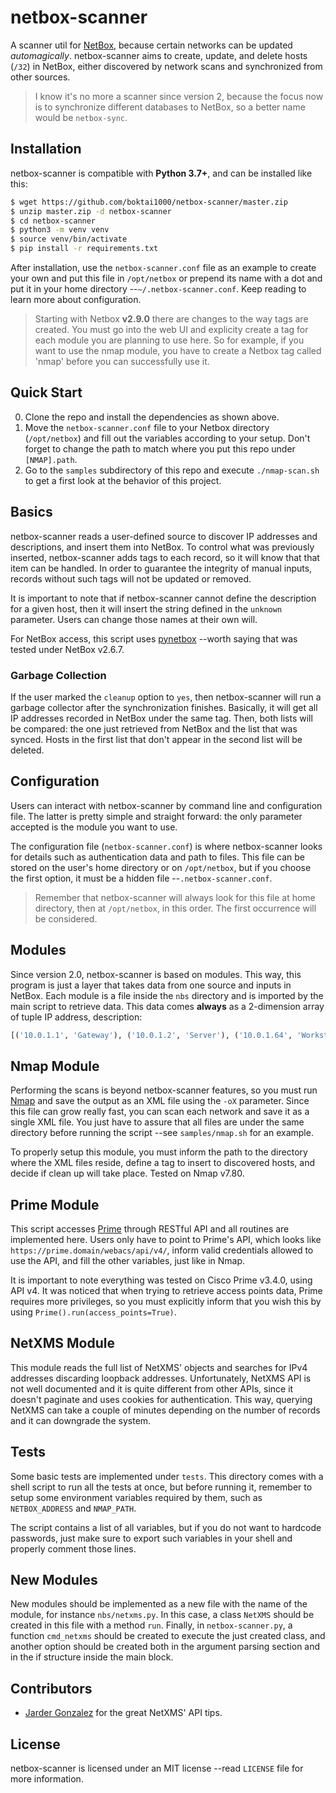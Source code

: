 # netbox-scanner
A scanner util for [NetBox](https://netbox.readthedocs.io/en/stable/), because certain networks can be updated *automagically*.  netbox-scanner aims to create, update, and delete hosts (`/32`) in NetBox, either discovered by network scans and synchronized from other sources.

> I know it's no more a scanner since version 2, because the focus now is to synchronize different databases to NetBox, so a better name would be `netbox-sync`.


## Installation
netbox-scanner is compatible with **Python 3.7+**, and can be installed like this:

```bash
$ wget https://github.com/boktai1000/netbox-scanner/master.zip
$ unzip master.zip -d netbox-scanner
$ cd netbox-scanner
$ python3 -m venv venv
$ source venv/bin/activate
$ pip install -r requirements.txt
```

After installation, use the `netbox-scanner.conf` file as an example to create your own and put this file in `/opt/netbox` or prepend its name with a dot and put it in your home directory --`~/.netbox-scanner.conf`.  Keep reading to learn more about configuration.

> Starting with Netbox **v2.9.0** there are changes to the way tags are created. You must go into the web UI and explicity create a tag for each module you are planning to use here. So for example, if you want to use the nmap module, you have to create a Netbox tag called 'nmap' before you can successfully use it.

## Quick Start

0. Clone the repo and install the dependencies as shown above.
1. Move the `netbox-scanner.conf` file to your Netbox directory (`/opt/netbox`) and fill out the variables according to your setup. Don't forget to change the path to match where you put this repo under `[NMAP].path`.
2. Go to the `samples` subdirectory of this repo and execute `./nmap-scan.sh` to get a first look at the behavior of this project.

## Basics
netbox-scanner reads a user-defined source to discover IP addresses and descriptions, and insert them into NetBox.  To control what was previously inserted, netbox-scanner adds tags to each record, so it will know that that item can be handled.  In order to guarantee the integrity of manual inputs, records without such tags will not be updated or removed.

It is important to note that if netbox-scanner cannot define the description for a given host, then it will insert the string defined in the `unknown` parameter.  Users can change those names at their own will.

For NetBox access, this script uses [pynetbox](https://github.com/digitalocean/pynetbox) --worth saying that was tested under NetBox v2.6.7.

### Garbage Collection
If the user marked the `cleanup` option to `yes`, then netbox-scanner will run a garbage collector after the synchronization finishes.  Basically, it will get all IP addresses recorded in NetBox under the same tag.  Then, both lists will be compared: the one just retrieved from NetBox and the list that was synced.  Hosts in the first list that don't appear in the second list will be deleted.


## Configuration
Users can interact with netbox-scanner by command line and configuration file.  The latter is pretty simple and straight forward: the only parameter accepted is the module you want to use.

The configuration file (`netbox-scanner.conf`) is where netbox-scanner looks for details such as authentication data and path to files.  This file can be stored on the user's home directory or on `/opt/netbox`, but if you choose the first option, it must be a hidden file --`.netbox-scanner.conf`.

> Remember that netbox-scanner will always look for this file at home directory, then at `/opt/netbox`, in this order.  The first occurrence will be considered.


## Modules
Since version 2.0, netbox-scanner is based on modules.  This way, this program is just a layer that takes data from one source and inputs in NetBox.  Each module is a file inside the `nbs` directory and is imported by the main script to retrieve data.  This data comes **always** as a 2-dimension array of tuple IP address, description:

```python
[('10.0.1.1', 'Gateway'), ('10.0.1.2', 'Server'), ('10.0.1.64', 'Workstation'), ...]
```


## Nmap Module
Performing the scans is beyond netbox-scanner features, so you must run [Nmap](https://nmap.org/) and save the output as an XML file using the `-oX` parameter.  Since this file can grow really fast, you can scan each network and save it as a single XML file.  You just have to assure that all files are under the same directory before running the script --see `samples/nmap.sh` for an example.

To properly setup this module, you must inform the path to the directory where the XML files reside, define a tag to insert to discovered hosts, and decide if clean up will take place.  Tested on Nmap v7.80.


## Prime Module
This script accesses [Prime](https://www.cisco.com/c/en/us/products/cloud-systems-management/prime-infrastructure/index.html) through RESTful API and all routines are implemented here.  Users only have to point to Prime's API, which looks like `https://prime.domain/webacs/api/v4/`, inform valid credentials allowed to use the API, and fill the other variables, just like in Nmap.

It is important to note everything was tested on Cisco Prime v3.4.0, using API v4.  It was noticed that when trying to retrieve access points data, Prime requires more privileges, so you must explicitly inform that you wish this by using `Prime().run(access_points=True)`.


## NetXMS Module
This module reads the full list of NetXMS' objects and searches for IPv4 addresses discarding loopback addresses.  Unfortunately, NetXMS API is not well documented and it is quite different from other APIs, since it doesn't paginate and uses cookies for authentication.  This way, querying NetXMS can take a couple of minutes depending on the number of records and it can downgrade the system.


## Tests
Some basic tests are implemented under `tests`.  This directory comes with a shell script to run all the tests at once, but before running it, remember to setup some environment variables required by them, such as `NETBOX_ADDRESS` and `NMAP_PATH`.

The script contains a list of all variables, but if you do not want to hardcode passwords, just make sure to export such variables in your shell and properly comment those lines.


## New Modules
New modules should be implemented as a new file with the name of the module, for instance `nbs/netxms.py`.  In this case, a class `NetXMS` should be created in this file with a method `run`.  Finally, in `netbox-scanner.py`, a function `cmd_netxms` should be created to execute the just created class, and another option should be created both in the argument parsing section and in the if structure inside the main block.


## Contributors

- [Jarder Gonzalez](https://github.com/jfjunior) for the great NetXMS' API tips.


## License
netbox-scanner is licensed under an MIT license --read `LICENSE` file for more information.
